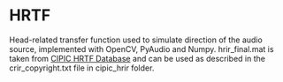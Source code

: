 # HRTF
Head-related transfer function used to simulate direction of the audio source, implemented with OpenCV, PyAudio and Numpy. hrir_final.mat is taken from [CIPIC HRTF Database](https://www.ece.ucdavis.edu/cipic/spatial-sound/hrtf-data/) and can be used as described in the crir_copyright.txt file in cipic_hrir folder.
